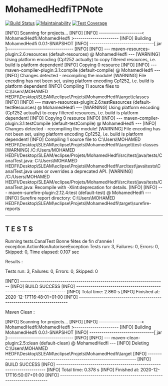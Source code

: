 # MohamedHedfiTPNote
[![Build Status](https://travis-ci.com/haashone/MohamedHedfi.svg?branch=main)](https://travis-ci.com/haashone/MohamedHedfi)
[![Maintainability](https://api.codeclimate.com/v1/badges/02da07193a38eb7445e4/maintainability)](https://codeclimate.com/github/haashone/MohamedHedfi/maintainability)
[![Test Coverage](https://api.codeclimate.com/v1/badges/02da07193a38eb7445e4/test_coverage)](https://codeclimate.com/github/haashone/MohamedHedfi/test_coverage)




[INFO] Scanning for projects...
[INFO] 
[INFO] ---------------------< MohamedHedfi:MohamedHedfi >----------------------
[INFO] Building MohamedHedfi 0.0.1-SNAPSHOT
[INFO] --------------------------------[ jar ]---------------------------------
[INFO] 
[INFO] --- maven-resources-plugin:2.6:resources (default-resources) @ MohamedHedfi ---
[WARNING] Using platform encoding (Cp1252 actually) to copy filtered resources, i.e. build is platform dependent!
[INFO] Copying 0 resource
[INFO] 
[INFO] --- maven-compiler-plugin:3.1:compile (default-compile) @ MohamedHedfi ---
[INFO] Changes detected - recompiling the module!
[WARNING] File encoding has not been set, using platform encoding Cp1252, i.e. build is platform dependent!
[INFO] Compiling 11 source files to C:\Users\MOHAMED HEDFI\Desktop\SLEAM\eclipse\Projets\MohamedHedfi\target\classes
[INFO] 
[INFO] --- maven-resources-plugin:2.6:testResources (default-testResources) @ MohamedHedfi ---
[WARNING] Using platform encoding (Cp1252 actually) to copy filtered resources, i.e. build is platform dependent!
[INFO] Copying 0 resource
[INFO] 
[INFO] --- maven-compiler-plugin:3.1:testCompile (default-testCompile) @ MohamedHedfi ---
[INFO] Changes detected - recompiling the module!
[WARNING] File encoding has not been set, using platform encoding Cp1252, i.e. build is platform dependent!
[INFO] Compiling 1 source file to C:\Users\MOHAMED HEDFI\Desktop\SLEAM\eclipse\Projets\MohamedHedfi\target\test-classes
[WARNING] /C:/Users/MOHAMED HEDFI/Desktop/SLEAM/eclipse/Projets/MohamedHedfi/src/test/java/tests/CanalTest.java: C:\Users\MOHAMED HEDFI\Desktop\SLEAM\eclipse\Projets\MohamedHedfi\src\test\java\tests\CanalTest.java uses or overrides a deprecated API.
[WARNING] /C:/Users/MOHAMED HEDFI/Desktop/SLEAM/eclipse/Projets/MohamedHedfi/src/test/java/tests/CanalTest.java: Recompile with -Xlint:deprecation for details.
[INFO] 
[INFO] --- maven-surefire-plugin:2.12.4:test (default-test) @ MohamedHedfi ---
[INFO] Surefire report directory: C:\Users\MOHAMED HEDFI\Desktop\SLEAM\eclipse\Projets\MohamedHedfi\target\surefire-reports

-------------------------------------------------------
 T E S T S
-------------------------------------------------------
Running tests.CanalTest
Bonne fêtes de fin d'année !
exception.ActionNonAutoriseeException
Tests run: 3, Failures: 0, Errors: 0, Skipped: 0, Time elapsed: 0.107 sec

Results :

Tests run: 3, Failures: 0, Errors: 0, Skipped: 0

[INFO] ------------------------------------------------------------------------
[INFO] BUILD SUCCESS
[INFO] ------------------------------------------------------------------------
[INFO] Total time: 2.860 s
[INFO] Finished at: 2020-12-17T16:48:01+01:00
[INFO] ------------------------------------------------------------------------





Maven Clean :

[INFO] Scanning for projects...
[INFO] 
[INFO] ---------------------< MohamedHedfi:MohamedHedfi >----------------------
[INFO] Building MohamedHedfi 0.0.1-SNAPSHOT
[INFO] --------------------------------[ jar ]---------------------------------
[INFO] 
[INFO] --- maven-clean-plugin:2.5:clean (default-clean) @ MohamedHedfi ---
[INFO] Deleting C:\Users\MOHAMED HEDFI\Desktop\SLEAM\eclipse\Projets\MohamedHedfi\target
[INFO] ------------------------------------------------------------------------
[INFO] BUILD SUCCESS
[INFO] ------------------------------------------------------------------------
[INFO] Total time: 0.378 s
[INFO] Finished at: 2020-12-17T16:50:07+01:00
[INFO] ------------------------------------------------------------------------
